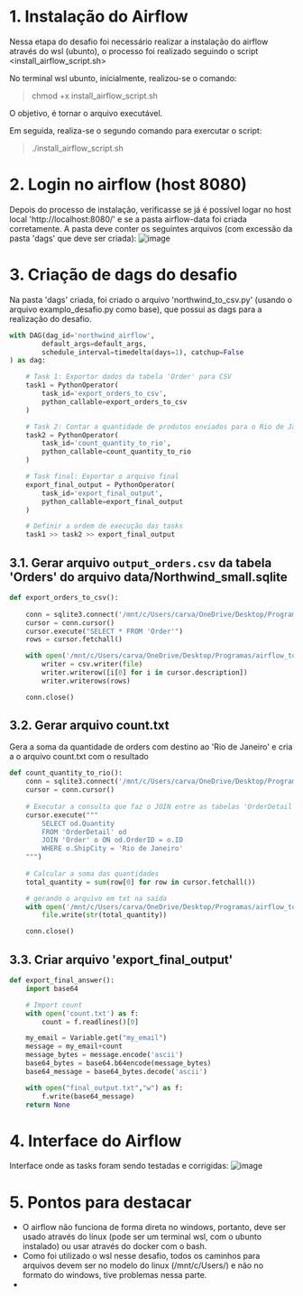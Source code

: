 # 1. Instalação do Airflow

Nessa etapa do desafio foi necessário realizar a instalação do airflow através do wsl (ubunto), o processo foi realizado seguindo o script <install_airflow_script.sh> 

No terminal wsl ubunto, inicialmente, realizou-se o comando: 

> chmod +x install_airflow_script.sh

O objetivo, é tornar o arquivo executável. 

Em seguida, realiza-se o segundo comando para exercutar o script:

> ./install_airflow_script.sh

# 2. Login no airflow (host 8080)

Depois do processo de instalação, verificasse se já é possível logar no host local 'http://localhost:8080/' e se a pasta airflow-data foi criada corretamente. 
A pasta deve conter os seguintes arquivos (com excessão da pasta 'dags' que deve ser criada): 
![image](https://github.com/user-attachments/assets/ab5d03e7-c1d3-451e-bcab-41f167e8b425)

# 3. Criação de dags do desafio

Na pasta 'dags' criada, foi criado o arquivo 'northwind_to_csv.py' (usando o arquivo examplo_desafio.py como base), que possui as dags para a realização do desafio.

```python
with DAG(dag_id='northwind_airflow', 
        default_args=default_args, 
        schedule_interval=timedelta(days=1), catchup=False
) as dag:

    # Task 1: Exportar dados da tabela 'Order' para CSV
    task1 = PythonOperator(
        task_id='export_orders_to_csv',
        python_callable=export_orders_to_csv
    )

    # Task 2: Contar a quantidade de produtos enviados para o Rio de Janeiro
    task2 = PythonOperator(
        task_id='count_quantity_to_rio',
        python_callable=count_quantity_to_rio
    )

    # Task final: Exportar o arquivo final
    export_final_output = PythonOperator(
        task_id='export_final_output',
        python_callable=export_final_output
    )

    # Definir a ordem de execução das tasks
    task1 >> task2 >> export_final_output
```
## 3.1. Gerar arquivo `output_orders.csv` da tabela 'Orders' do arquivo data/Northwind_small.sqlite

```python
def export_orders_to_csv():
    
    conn = sqlite3.connect('/mnt/c/Users/carva/OneDrive/Desktop/Programas/airflow_tooltorial/data/Northwind_small.sqlite')
    cursor = conn.cursor()
    cursor.execute("SELECT * FROM 'Order'")
    rows = cursor.fetchall()

    with open('/mnt/c/Users/carva/OneDrive/Desktop/Programas/airflow_tooltorial/output_orders.csv', mode='w') as file:
        writer = csv.writer(file)
        writer.writerow([i[0] for i in cursor.description]) 
        writer.writerows(rows)

    conn.close()
```
## 3.2. Gerar arquivo count.txt 
Gera a soma da quantidade de orders com destino ao 'Rio de Janeiro' e cria a o arquivo count.txt com o resultado

```python
def count_quantity_to_rio():
    conn = sqlite3.connect('/mnt/c/Users/carva/OneDrive/Desktop/Programas/airflow_tooltorial/data/Northwind_small.sqlite')
    cursor = conn.cursor()
    
    # Executar a consulta que faz o JOIN entre as tabelas 'OrderDetail' e 'Order'
    cursor.execute("""
        SELECT od.Quantity
        FROM 'OrderDetail' od
        JOIN 'Order' o ON od.OrderID = o.ID
        WHERE o.ShipCity = 'Rio de Janeiro'
    """)
    
    # Calcular a soma das quantidades
    total_quantity = sum(row[0] for row in cursor.fetchall())

    # gerando o arquivo em txt na saída
    with open('/mnt/c/Users/carva/OneDrive/Desktop/Programas/airflow_tooltorial/count.txt', mode='w') as file:
        file.write(str(total_quantity))

    conn.close()
```

## 3.3. Criar arquivo 'export_final_output'

```python
def export_final_answer():
    import base64

    # Import count
    with open('count.txt') as f:
        count = f.readlines()[0]

    my_email = Variable.get("my_email")
    message = my_email+count
    message_bytes = message.encode('ascii')
    base64_bytes = base64.b64encode(message_bytes)
    base64_message = base64_bytes.decode('ascii')

    with open("final_output.txt","w") as f:
        f.write(base64_message)
    return None
```

# 4. Interface do Airflow
Interface onde as tasks foram sendo testadas e corrigidas:
![image](https://github.com/user-attachments/assets/0bd46ec1-77a9-42d9-bc35-a4f3278d4396)

# 5. Pontos para destacar

+ O airflow não funciona de forma direta no windows, portanto, deve ser usado através do linux (pode ser um terminal wsl, com o ubunto instalado) ou usar através do docker com o bash.
+ Como foi utilizado o wsl nesse desafio, todos os caminhos para arquivos devem ser no modelo do linux (/mnt/c/Users/) e não no formato do windows, tive problemas nessa parte.
+ 


